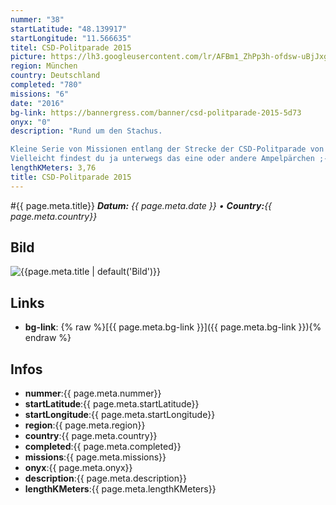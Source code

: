 ```yaml
---
nummer: "38"
startLatitude: "48.139917"
startLongitude: "11.566635"
titel: CSD-Politparade 2015
picture: https://lh3.googleusercontent.com/lr/AFBm1_ZhPp3h-ofdsw-uBjJxgtueDaPfvm5Pxngt1MDRsuV2XtCkBXSO_Q0mMToK6L1V93tI6oKchuA3KytL0Sl-JH-kwuH9gaooDcuyM3ZTYEG6FZ3up20jKWBWZGK8nFoW-czt2t1I72wsfYr5b0V38CHhAmU8dJZu6J6yjCRB-VG1GKJBkbXVGFPh_o8aJYugBYuuTpkh7zbUBflqf86RzQjrZg-gPq9IoOTpNFwI9xL7VdsLb4xHbSQtmKAcXXmV6DZLvp9yOehrCZBeX4Bmj0cCgJKgsTyHJ-YSK-93nFLBOaORAvIEZLBXW-kiQ545OchFyePO3ExQrQsOt8Hrom0yn4Y_yqjX3NFQvTiZE6GJaLuJ1NvhF_R6PWUL9SyHEEofQ9Cw8vtg4bzlc14OduBVW7tGsMiM4ymrVcyuxmOAqpG9yEHr5B2D3rz7mqJxqG1MC6gJ3GPhgTxybF6kj6fbMDIhUNQVJ7zXmg1ZUGgjg-AXa376ovmJWM51nVGB0HOhnQUkBfOBcKg7VoaTiiSmiPgdqC8ladYx-QKtFZ8vHeZNFWJw8HLYSzymigXykpew_4OrVh--nXwymdCH9eXyTLhvp0WAVePgq6nYn-OAhqDFmM4zXNedjDQounVYmzASVZrz6IaSmvnOAr0kowrLenXyYwQ61uDUynpO5r0tpx7k7AYYsEtDvlZNCd9Pa7VmqWsl17vlRr6WKl0fh4AP1nKhMYmyGrvCW6pImYazhEZvcr634FOE_KmTLtnB77_t2wiYjINdFDEmWZ0nmtRCzeVHJx413sfv7iHZtuag2CVVKQYyE_E454KjP77FgE4LXSQS3r7qV91bnKLH3rzKMANT_rqwfSH5
region: München
country: Deutschland
completed: "780"
missions: "6"
date: "2016"
bg-link: https://bannergress.com/banner/csd-politparade-2015-5d73
onyx: "0"
description: "Rund um den Stachus.

Kleine Serie von Missionen entlang der Strecke der CSD-Politparade von 2015.
Vielleicht findest du ja unterwegs das eine oder andere Ampelpärchen ;-)"
lengthKMeters: 3,76
title: CSD-Politparade 2015
---
```


#{{ page.meta.title}}
_**Datum:** {{ page.meta.date }} • **Country:**{{ page.meta.country}}_

## Bild
![{{page.meta.title | default('Bild')}}]({{page.meta.picture}})

## Links
- **bg-link**: {% raw %}[{{ page.meta.bg-link }}]({{ page.meta.bg-link }}){% endraw %}

## Infos
- **nummer**:{{ page.meta.nummer}}
- **startLatitude**:{{ page.meta.startLatitude}}
- **startLongitude**:{{ page.meta.startLongitude}}
- **region**:{{ page.meta.region}}
- **country**:{{ page.meta.country}}
- **completed**:{{ page.meta.completed}}
- **missions**:{{ page.meta.missions}}
- **onyx**:{{ page.meta.onyx}}
- **description**:{{ page.meta.description}}
- **lengthKMeters**:{{ page.meta.lengthKMeters}}

